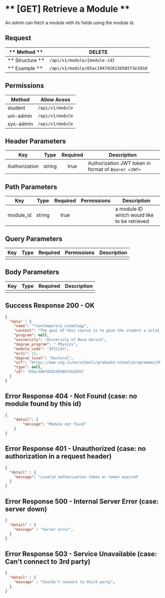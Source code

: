 # ** [GET] Retrieve a Module **

An admin can fetch a module with its fields using the module id.

## Request

| ** Method **     | DELETE                                            |
| ---------------- | ------------------------------------------------- |
| ** Structure **  | `/api/v1/module/{module-id}`      |
| ** Example **    | `/api/v1/module/65ac1847d2815b505f3e393d` |

## Permissions

| Method          | Allow Acess                       |
| ----------------| ----------------------------------|
| student         | `/api/v1/module`                  |
| uni-admin       | `/api/v1/module`                  |
| sys-admin       | `/api/v1/module`                  |

## Header Parameters

| Key                 | Type       | Required  | Description                                         |
| ------------------- | :--------: | :-------: | --------------------------------------------------- |
| Authorization       | string     | true      | Authorization JWT token in format of `Bearer <JWT>` |

## Path Parameters

| Key               | Type      | Required     | Permissions  | Description                                    |
| ----------------- | :-------: | :----------: | :----------: | ---------------------------------------------- |
| module_id         | string    | true         |              | a module ID which would like to be retrieved  |

## Query Parameters

| Key       | Type      | Required     | Permissions  | Description                     |
| --------- | :-------: | :----------: | :----------: | ------------------------------- |
|           |           |              |              |                                 |

## Body Parameters

| Key          | Type         | Required     | Description                               |
| ------------ | :----------: | :----------: | ----------------------------------------- |
|              |              |              |                                           |


## Success Response 200 - OK
```json
{
  "data" : {
    "name": "*Contemporary cosmology",
    "content": "The goal of this course is to give the student a solid background in the physics of the universe and it's evolution and to introduce topics at the forefront of current research such as dark matter, dark energy and large-scale structure formation. / Homogeneous cosmology: • Kinematics of the Universe and • Dynamics of the Expansion Early Universe: • inflation • cosmic neutrino background, • big bang nucleosynthesis and • recombination Cosmological perturbations: • statistics of random Gaussian fields • initial perturbation generation linear evolution of fluctuations and matter power spectrum • CMB • Non-linear evolution and N-body simulations • Lyman –alpha and 21 cm as cosmological probes • Dark matter and dark energy Knowledge and understanding: Students will cover several topics in modern cosmology, such as: thermal history of the universe, and cosmological perturbations. Steven Weinberg, Cosmology, Oxford University Press, 2008 E-version Scott Dodelson, Modern Cosmology, Elsevier, 2003 E-version Oral seminar (100%) Gabrijela Zaharijas is an associate professor of Physics at the University of Nova Gorica and works within the Fermi LAT and CTA collaborations.",
    "program": null,
    "university": "University of Nova Gorica",
    "degree_program": " Physics",
    "module_code": "3FIi13n",
    "ects": 12,
    "degree_level": "Doctoral",
    "url": "https://www.ung.si/en/schools/graduate-school/programmes/3FI/2023/3FIi13n/2023/",
    "type": null,
    "id": "65ac1847d2815b505f3e393d"
  }
}
```

## Error Response 404 - Not Found (case: no module found by this id)
```json
{
    "detail": {
        "message": "Module not found"
    }
}
```

## Error Response 401 - Unauthorized (case: no authorization in a request header)
```json
{
  "detail" : {
    "message": "invalid authorization token or token expired"
  }
}
```

## Error Response 500 - Internal Server Error (case: server down)
```json
{
  "detail" : {
    "message" : "Server error",
  }
}
```

## Error Response 503 - Service Unavailable (case: Can't connect to 3rd party)
```json
{
  "detail" : {
    "message" : "Couldn't connect to third party",
  }
}
```
